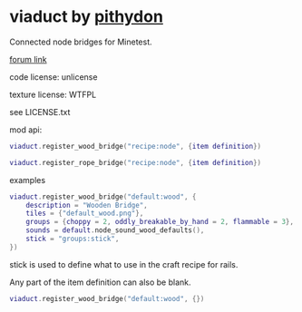 # viaduct by [pithydon]

Connected node bridges for Minetest.

[forum link]

code license: unlicense

texture license: WTFPL

see LICENSE.txt

mod api:

```lua
viaduct.register_wood_bridge("recipe:node", {item definition})

viaduct.register_rope_bridge("recipe:node", {item definition})
```

examples

```lua
viaduct.register_wood_bridge("default:wood", {
	description = "Wooden Bridge",
	tiles = {"default_wood.png"},
	groups = {choppy = 2, oddly_breakable_by_hand = 2, flammable = 3},
	sounds = default.node_sound_wood_defaults(),
	stick = "groups:stick",
})
```
stick is used to define what to use in the craft recipe for rails.

Any part of the item definition can also be blank.

```lua
viaduct.register_wood_bridge("default:wood", {})
```

[pithydon]: <https://github.com/pithydon>
[forum link]: <https://forum.minetest.net/viewtopic.php?f=11&t=14559>
